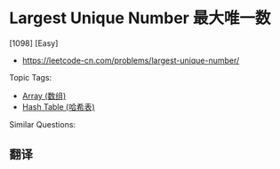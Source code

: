 # Largest Unique Number 最大唯一数

[1098] [Easy]

- https://leetcode-cn.com/problems/largest-unique-number/

Topic Tags:

- [Array (数组)](https://leetcode-cn.com/tag/array/)
- [Hash Table (哈希表)](https://leetcode-cn.com/tag/hash-table/)

Similar Questions:

## 翻译
